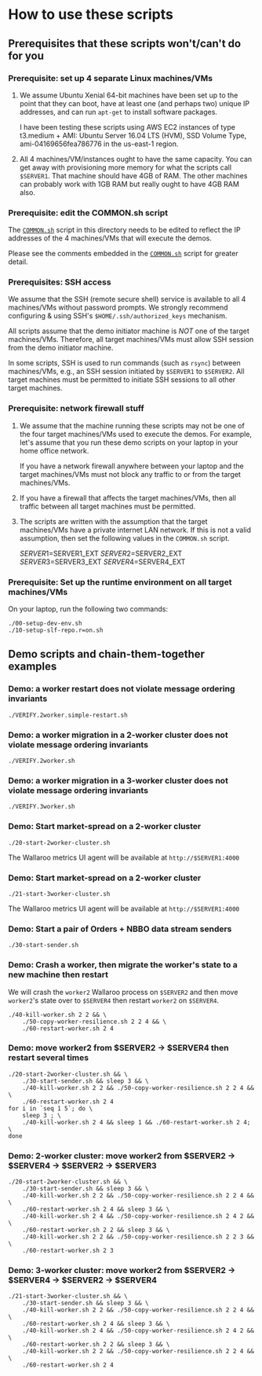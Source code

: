 
# How to use these scripts

## Prerequisites that these scripts won't/can't do for you

### Prerequisite: set up 4 separate Linux machines/VMs

1. We assume Ubuntu Xenial 64-bit machines have been set up to the
   point that they can boot, have at least one (and perhaps two)
   unique IP addresses, and can run `apt-get` to install software
   packages.

   I have been testing these scripts using AWS EC2 instances of type
   t3.medium + AMI: Ubuntu Server 16.04 LTS (HVM), SSD Volume Type,
   ami-04169656fea786776 in the us-east-1 region.

2. All 4 machines/VM/instances ought to have the same capacity.  You
   can get away with provisioning more memory for what the scripts
   call `$SERVER1`.  That machine should have 4GB of RAM.  The other
   machines can probably work with 1GB RAM but really ought to have
   4GB RAM also.

### Prerequisite: edit the COMMON.sh script

The [`COMMON.sh`](./COMMON.sh) script in this directory needs to be
edited to reflect the IP addresses of the 4 machines/VMs that will
execute the demos.

Please see the comments embedded in the [`COMMON.sh`](./COMMON.sh)
script for greater detail.

### Prerequisites: SSH access

We assume that the SSH (remote secure shell) service is available
to all 4 machines/VMs without password prompts.  We strongly
recommend configuring & using SSH's `$HOME/.ssh/authorized_keys`
mechanism.

All scripts assume that the demo initiator machine is *NOT* one of the
target machines/VMs.  Therefore, all target machines/VMs must allow
SSH session from the demo initiator machine.

In some scripts, SSH is used to run commands (such as `rsync`)
between machines/VMs, e.g., an SSH session initiated by `$SERVER1`
to `$SERVER2`.  All target machines must be permitted to initiate SSH
sessions to all other target machines.

### Prerequisite: network firewall stuff

1. We assume that the machine running these scripts may not be one of
   the four target machines/VMs used to execute the demos. For
   example, let's assume that you run these demo scripts on your
   laptop in your home office network.

   If you have a network firewall anywhere between your laptop and the
   target machines/VMs must not block any traffic to or from the
   target machines/VMs.

2. If you have a firewall that affects the target machines/VMs, then
   all traffic between all target machines must be permitted.

3. The scripts are written with the assumption that the target
   machines/VMs have a private internet LAN network.  If this is not a
   valid assumption, then set the following values in the `COMMON.sh`
   script.

    $SERVER1=$SERVER1_EXT
    $SERVER2=$SERVER2_EXT
    $SERVER3=$SERVER3_EXT
    $SERVER4=$SERVER4_EXT

### Prerequisite: Set up the runtime environment on all target machines/VMs

On your laptop, run the following two commands:

    ./00-setup-dev-env.sh
    ./10-setup-slf-repo.r=on.sh

## Demo scripts and chain-them-together examples

### Demo: a worker restart does not violate message ordering invariants

    ./VERIFY.2worker.simple-restart.sh

### Demo: a worker migration in a 2-worker cluster does not violate message ordering invariants

    ./VERIFY.2worker.sh

### Demo: a worker migration in a 3-worker cluster does not violate message ordering invariants

    ./VERIFY.3worker.sh

### Demo: Start market-spread on a 2-worker cluster

    ./20-start-2worker-cluster.sh

The Wallaroo metrics UI agent will be available at `http://$SERVER1:4000`

### Demo: Start market-spread on a 2-worker cluster

    ./21-start-3worker-cluster.sh

The Wallaroo metrics UI agent will be available at `http://$SERVER1:4000`

### Demo: Start a pair of Orders + NBBO data stream senders

    ./30-start-sender.sh

### Demo: Crash a worker, then migrate the worker's state to a new machine then restart

We will crash the `worker2` Wallaroo process on `$SERVER2` and then
move `worker2`'s state over to `$SERVER4` then restart `worker2` on
`$SERVER4`.

    ./40-kill-worker.sh 2 2 && \
        ./50-copy-worker-resilience.sh 2 2 4 && \
        ./60-restart-worker.sh 2 4

### Demo: move worker2 from $SERVER2 -> $SERVER4  then restart several times

    ./20-start-2worker-cluster.sh && \
        ./30-start-sender.sh && sleep 3 && \
        ./40-kill-worker.sh 2 2 && ./50-copy-worker-resilience.sh 2 2 4 && \
        ./60-restart-worker.sh 2 4
    for i in `seq 1 5`; do \
        sleep 3 ; \
        ./40-kill-worker.sh 2 4 && sleep 1 && ./60-restart-worker.sh 2 4; \
    done

### Demo: 2-worker cluster: move worker2 from $SERVER2 -> $SERVER4 -> $SERVER2 -> $SERVER3

    ./20-start-2worker-cluster.sh && \
        ./30-start-sender.sh && sleep 3 && \
        ./40-kill-worker.sh 2 2 && ./50-copy-worker-resilience.sh 2 2 4 && \
        ./60-restart-worker.sh 2 4 && sleep 3 && \
        ./40-kill-worker.sh 2 4 && ./50-copy-worker-resilience.sh 2 4 2 && \
        ./60-restart-worker.sh 2 2 && sleep 3 && \
        ./40-kill-worker.sh 2 2 && ./50-copy-worker-resilience.sh 2 2 3 && \
        ./60-restart-worker.sh 2 3

### Demo: 3-worker cluster: move worker2 from $SERVER2 -> $SERVER4 -> $SERVER2 -> $SERVER4

    ./21-start-3worker-cluster.sh && \
        ./30-start-sender.sh && sleep 3 && \
        ./40-kill-worker.sh 2 2 && ./50-copy-worker-resilience.sh 2 2 4 && \
        ./60-restart-worker.sh 2 4 && sleep 3 && \
        ./40-kill-worker.sh 2 4 && ./50-copy-worker-resilience.sh 2 4 2 && \
        ./60-restart-worker.sh 2 2 && sleep 3 && \
        ./40-kill-worker.sh 2 2 && ./50-copy-worker-resilience.sh 2 2 4 && \
        ./60-restart-worker.sh 2 4
